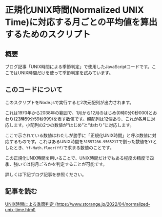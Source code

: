 # 正規化UNIX時間(Normalized UNIX Time)に対応する月ごとの平均値を算出するためのスクリプト

## 概要

ブログ記事「UNIX時間による季節判定」で使用したJavaScriptコードです。ここではUNIX時間だけを使って季節判定を試みています。

## このコードについて

このスクリプトをNode.jsで実行すると2次元配列が出力されます。

これは1970年から2038年の範囲で、1月から12月のはじめ(0時0分0秒000)とおわり(23時59分59秒999)を表す数値です。親配列は12個あり、これが各月に対応します。小配列の2つの数値が“はじめ”と“おわり”に対応します。

ここで示されている数値はわたしが勝手に「正規化UNIX時間」と呼ぶ数値に対応するものです。これはあるUNIX時間を`31557286.9565217`で割った数値を`Yf`としたとき、`Yf-Math.floor(Yf)`で求まる数値のことです。

この正規化UNIX時間を用いることで、UNIX時間だけでもある程度の精度で四季、強いては何月ごろかを判定することが可能です。

詳しくは下記ブログ記事を参照ください。

## 記事を読む

[UNIX時間による季節判定 (https://www.storange.jp/2022/04/normalized-unix-time.html)](https://www.storange.jp/2022/04/normalized-unix-time.html)
